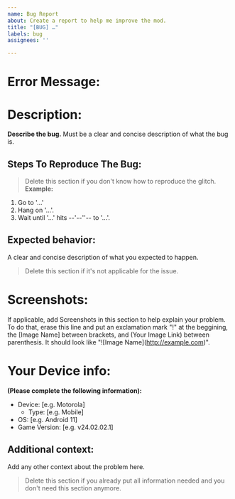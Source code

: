 ```yaml
---
name: Bug Report
about: Create a report to help me improve the mod.
title: "[BUG] …"
labels: bug
assignees: ''

---
```


# Error Message:


# Description:
**Describe the bug.** Must be a clear and concise description of what the bug is.

## Steps To Reproduce The Bug:
> Delete this section if you don't know how to reproduce the glitch.
**Example:**
1. Go to '...'
2. Hang on '...'.
3. Wait until '...' hits --'--''-- to '...'.

## Expected behavior:
A clear and concise description of what you expected to happen.
> Delete this section if it's not applicable for the issue.

# Screenshots:
If applicable, add Screenshots in this section to help explain your problem. To do that, erase this line and put an exclamation mark "!" at the beggining, the [Image Name] between brackets, and (Your Image Link) between parenthesis. It should look like "\!\[Image Name\]\(http://example.com)".

# Your Device info:
**(Please complete the following information):**
- Device: [e.g. Motorola]
  - Type: [e.g. Mobile]
- OS: [e.g. Android 11]
- Game Version: [e.g. v24.02.02.1]

## Additional context:
Add any other context about the problem here.
> Delete this section if you already put all information needed and you don't need this section anymore.
